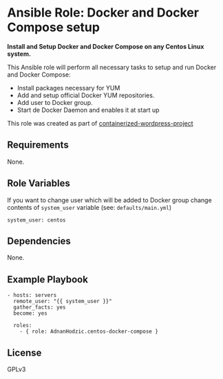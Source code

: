 Ansible Role: Docker and Docker Compose setup
=========

**Install and Setup Docker and Docker Compose on any Centos Linux system.**

This Ansible role will perform all necessary tasks to setup and run Docker and Docker Compose:

  * Install packages necessary for YUM
  * Add and setup official Docker YUM repositories.
  * Add user to Docker group.
  * Start de Docker Daemon and enables it at start up
  
This role was created as part of [containerized-wordpress-project](https://github.com/AdnanHodzic/containerized-wordpress-project)

Requirements
------------

None.

Role Variables
--------------

If you want to change user which will be added to Docker group
change contents of `system_user` variable (see: `defaults/main.yml`)

```
system_user: centos
```

Dependencies
------------

None.

Example Playbook
----------------

```
- hosts: servers
  remote_user: "{{ system_user }}"
  gather_facts: yes
  become: yes

  roles:
    - { role: AdnanHodzic.centos-docker-compose }
```

License
-------

GPLv3
